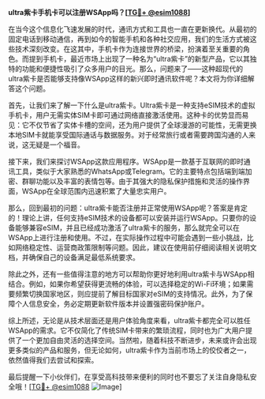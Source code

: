 **ultra紫卡手机卡可以注册WSApp吗？[[TG💪+ @esim1088](https://t.me/s/esim1088)]**

在当今这个信息化飞速发展的时代，通讯方式和工具也一直在更新换代。从最初的固定电话到移动通信，再到如今的智能手机和各种社交应用，我们的生活方式被这些技术深刻改变。在这其中，手机卡作为连接世界的桥梁，扮演着至关重要的角色。而提到手机卡，最近市场上出现了一种名为“ultra紫卡”的新型产品，它以其独特的功能和便捷性吸引了众多用户的目光。那么，问题来了——这种超现代的ultra紫卡是否能够支持像WSApp这样的新兴即时通讯软件呢？本文将为你详细解答这个问题。

首先，让我们来了解一下什么是ultra紫卡。Ultra紫卡是一种支持eSIM技术的虚拟手机卡，用户无需实体SIM卡即可通过网络直接激活使用。这种卡的优势显而易见：它不仅节省了实体卡槽的空间，还为用户提供了全球漫游的可能性，无需更换本地SIM卡就能享受国际通话与数据服务。对于经常旅行或者需要跨国沟通的人来说，这无疑是一个福音。

接下来，我们来探讨WSApp这款应用程序。WSApp是一款基于互联网的即时通讯工具，类似于大家熟悉的WhatsApp或Telegram。它的主要特点包括端到端加密、群聊功能以及丰富的表情包等。由于其强大的隐私保护措施和灵活的操作界面，WSApp在全球范围内迅速积累了大量忠实用户。

那么，回到最初的问题：ultra紫卡能否注册并正常使用WSApp呢？答案是肯定的！理论上讲，任何支持eSIM技术的设备都可以安装并运行WSApp。只要你的设备能够兼容eSIM，并且已经成功激活了ultra紫卡的服务，那么就完全可以在WSApp上进行注册和使用。不过，在实际操作过程中可能会遇到一些小挑战，比如网络稳定性、运营商政策限制等问题。因此，建议在使用前仔细阅读相关说明文档，并确保自己的设备满足最低系统要求。

除此之外，还有一些值得注意的地方可以帮助你更好地利用ultra紫卡与WSApp相结合。例如，如果你希望获得更流畅的体验，可以选择稳定的Wi-Fi环境；如果需要频繁切换国家地区，则应提前了解目标国家对eSIM的支持情况。此外，为了保障个人信息安全，务必定期更新软件版本并设置强密码保护账户。

综上所述，无论是从技术层面还是用户体验角度来看，ultra紫卡都完全可以胜任WSApp的需求。它不仅简化了传统SIM卡带来的繁琐流程，同时也为广大用户提供了一个更加自由灵活的选择空间。当然啦，随着科技不断进步，未来或许会出现更多类似的产品和服务，但无论如何，ultra紫卡作为当前市场上的佼佼者之一，依然值得我们去尝试和探索。

最后提醒一下小伙伴们，在享受高科技带来便利的同时也不要忘了关注自身隐私安全哦！[[TG💪+ @esim1088](https://t.me/s/esim1088) ![Image](https://i.postimg.cc/4NQfJmqS/Snipaste-2025-05-13-00-14-12.png)]